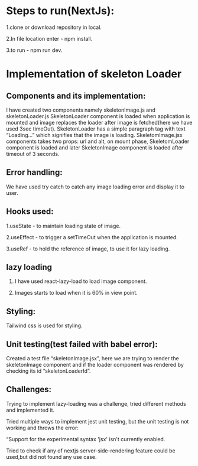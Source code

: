 
# Steps to run(NextJs):
1.clone or download repository in local.

2.In file location enter - npm install.

3.to run - npm run dev.


# Implementation of skeleton Loader

## Components and its implementation:
I have created two components namely skeletonImage.js and skeletonLoader.js
SkeletonLoader component is loaded when application is mounted and image replaces the loader after image is fetched(here we have used 3sec timeOut). SkeletonLoader has a simple paragraph tag with text “Loading...” which signifies that the image is loading.
SkeletomImage.jsx components takes two props: url and alt, on mount phase, SkeletomLoader component is loaded and later SkeletonImage component is loaded after timeout of 3 seconds.

## Error handling:
We have used try catch to catch any image loading error and display it to user.

## Hooks used:
1.useState - to maintain loading state of image.

2.useEffect - to trigger a setTimeOut when the application is mounted.

3.useRef - to hold the reference of image, to use it for lazy loading.

## lazy loading
1. I have used react-lazy-load to load image component.

2. Images starts to load when it is 60%  in view point.

## Styling:
Tailwind css is used for styling.

## Unit testing(test failed with babel error):
Created a test file “skeletonImage.jsx”, here we are trying to render the skeletonImage component and if the loader component was rendered by checking its id “skeletonLoaderId”.

## Challenges:
Trying to implement lazy-loading was a challenge, tried different methods and implemented it.

Tried multiple ways to implement jest unit testing, but the unit testing is not working and throws the error:

“Support for the experimental syntax 'jsx' isn't currently enabled.

Tried to check if any of nextjs server-side-rendering feature could be used,but did not found any use case.
